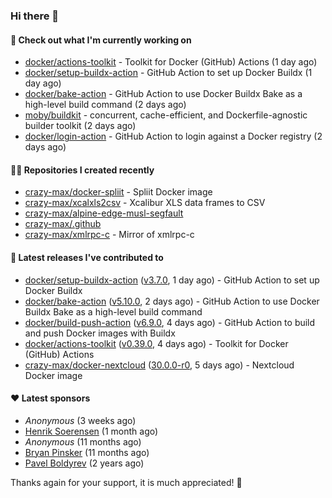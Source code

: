 ### Hi there 👋

#### 👷 Check out what I'm currently working on

- [docker/actions-toolkit](https://github.com/docker/actions-toolkit) - Toolkit for Docker (GitHub) Actions (1 day ago)
- [docker/setup-buildx-action](https://github.com/docker/setup-buildx-action) - GitHub Action to set up Docker Buildx (1 day ago)
- [docker/bake-action](https://github.com/docker/bake-action) - GitHub Action to use Docker Buildx Bake as a high-level build command (2 days ago)
- [moby/buildkit](https://github.com/moby/buildkit) - concurrent, cache-efficient, and Dockerfile-agnostic builder toolkit (2 days ago)
- [docker/login-action](https://github.com/docker/login-action) - GitHub Action to login against a Docker registry (2 days ago)

#### 👨‍💻 Repositories I created recently

- [crazy-max/docker-spliit](https://github.com/crazy-max/docker-spliit) - Spliit Docker image
- [crazy-max/xcalxls2csv](https://github.com/crazy-max/xcalxls2csv) - Xcalibur XLS data frames to CSV
- [crazy-max/alpine-edge-musl-segfault](https://github.com/crazy-max/alpine-edge-musl-segfault)
- [crazy-max/.github](https://github.com/crazy-max/.github)
- [crazy-max/xmlrpc-c](https://github.com/crazy-max/xmlrpc-c) - Mirror of xmlrpc-c

#### 🚀 Latest releases I've contributed to

- [docker/setup-buildx-action](https://github.com/docker/setup-buildx-action) ([v3.7.0](https://github.com/docker/setup-buildx-action/releases/tag/v3.7.0), 1 day ago) - GitHub Action to set up Docker Buildx
- [docker/bake-action](https://github.com/docker/bake-action) ([v5.10.0](https://github.com/docker/bake-action/releases/tag/v5.10.0), 2 days ago) - GitHub Action to use Docker Buildx Bake as a high-level build command
- [docker/build-push-action](https://github.com/docker/build-push-action) ([v6.9.0](https://github.com/docker/build-push-action/releases/tag/v6.9.0), 4 days ago) - GitHub Action to build and push Docker images with Buildx
- [docker/actions-toolkit](https://github.com/docker/actions-toolkit) ([v0.39.0](https://github.com/docker/actions-toolkit/releases/tag/v0.39.0), 4 days ago) - Toolkit for Docker (GitHub) Actions
- [crazy-max/docker-nextcloud](https://github.com/crazy-max/docker-nextcloud) ([30.0.0-r0](https://github.com/crazy-max/docker-nextcloud/releases/tag/30.0.0-r0), 5 days ago) - Nextcloud Docker image

#### ❤️ Latest sponsors
- _Anonymous_ (3 weeks ago)
- [Henrik Soerensen](https://github.com/hsoerensen) (1 month ago)
- _Anonymous_ (11 months ago)
- [Bryan Pinsker](https://github.com/BryanPinsker) (11 months ago)
- [Pavel Boldyrev](https://github.com/bpg) (2 years ago)

Thanks again for your support, it is much appreciated! 🙏
